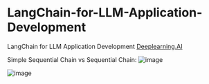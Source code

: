 # LangChain-for-LLM-Application-Development
LangChain for LLM Application Development [Deeplearning.AI](https://learn.deeplearning.ai/courses/langchain/lesson/u9olq/introduction?courseName=langchain)

Simple Sequential Chain vs Sequential Chain:
![image](https://github.com/user-attachments/assets/02fc517d-2046-4276-bb83-e2c601aaa027)

![image](https://github.com/user-attachments/assets/839adbc0-7408-47c9-aecd-17f94ccec98d)

